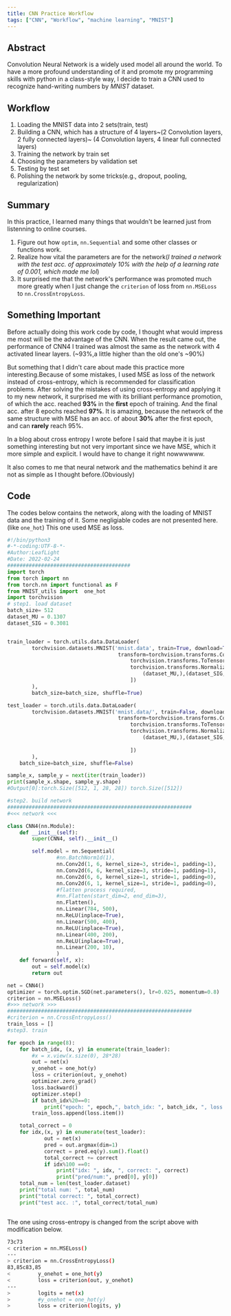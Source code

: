 ```yaml
---
title: CNN Practice Workflow
tags: ["CNN", "Workflow", "machine learning", "MNIST"]
---
```


## Abstract
Convolution Neural Network is a widely used model all around the world. To have a more profound understanding of it and promote my programming skills with python in a class-style way, I decide to train a CNN used to recognize hand-writing numbers by _MNIST_ dataset.

## Workflow

1. Loading the MNIST data into 2 sets(train, test)
2. Building a CNN, which has a structure of 4 layers~(2 Convolution layers, 2 fully connected layers)~ (4 Convolution layers, 4 linear full connected layers)
3. Training the network by train set
4. Choosing the parameters by validation set
5. Testing by test set
6. Polishing the network by some tricks(e.g., dropout, pooling, regularization)
## Summary
In this practice, I learned many things that wouldn't be learned just from listenning to online courses.
1. Figure out how `optim`, `nn.Sequential` and some other classes or functions work.
2. Realize how vital the parameters are for the network(_I trained a network with the test acc. of approximately 10% with the help of a learning rate of 0.001, which made me lol_)
3. It surprised me that the network's performance was promoted much more greatly when I just change the `criterion` of loss from `nn.MSELoss` to `nn.CrossEntropyLoss`.

## Something Important
Before actually doing this work code by code, I thought what would impress me most will be the advantage of the CNN. When the result came out, the performance of CNN4 I trained was almost the same as the network with 4 activated linear layers. (~93%,a little higher than the old one's ~90%)

But something that I didn't care about made this practice more interesting.Because of some mistakes, I used MSE as loss of the network instead of cross-entropy, which is recommended for classification problems. After solving the mistakes of using cross-entropy and applying it to my new network, it surprised me with its brilliant performance promotion, of which the acc. reached __93%__ in the __first__ epoch of training. And the final acc. after 8 epochs reached __97%__. It is amazing, because the network of the same structure with MSE has an acc. of about __30%__ after the first epoch, and can __rarely__ reach 95%.

In a blog about cross entropy I wrote before I said that maybe it is just something interesting but not very important since we have MSE, which it more simple and explicit. I would have to change it right nowwwwww.

It also comes to me that neural network and the mathematics behind it are not as simple as I thought before.(Obviously)

## Code
The codes below contains the network, along with the loading of MNIST data and the training of it.
Some negligiable codes are not presented here.(like `one_hot`)
This one used MSE as loss.
```python
#!/bin/python3
#-*-coding:UTF-8-*-
#Author:LeafLight
#Date: 2022-02-24
########################################
import torch
from torch import nn
from torch.nn import functional as F
from MNIST_utils import  one_hot
import torchvision
# step1. load dataset
batch_size= 512
dataset_MU = 0.1307
dataset_SIG = 0.3081


train_loader = torch.utils.data.DataLoader(
        torchvision.datasets.MNIST('mnist.data', train=True, download=True,
                                    transform=torchvision.transforms.Compose([
                                        torchvision.transforms.ToTensor(),
                                        torchvision.transforms.Normalize(
                                            (dataset_MU,),(dataset_SIG,))
                                        ])
        ),
        batch_size=batch_size, shuffle=True)

test_loader = torch.utils.data.DataLoader(
        torchvision.datasets.MNIST('mnist.data/', train=False, download=True,
                                    transform=torchvision.transforms.Compose([
                                        torchvision.transforms.ToTensor(),
                                        torchvision.transforms.Normalize(
                                            (dataset_MU,),(dataset_SIG,))
                                        
                                        ])
        ),
    batch_size=batch_size, shuffle=False)

sample_x, sample_y = next(iter(train_loader))
print(sample_x.shape, sample_y.shape)
#Output[0]:torch.Size([512, 1, 28, 28]) torch.Size([512])

#step2. build network
############################################################
#<<< network <<<

class CNN4(nn.Module):
    def __init__(self):
        super(CNN4, self).__init__()

        self.model = nn.Sequential(
                #nn.BatchNorm1d(1),
                nn.Conv2d(1, 6, kernel_size=3, stride=1, padding=1),
                nn.Conv2d(6, 6, kernel_size=3, stride=1, padding=1),
                nn.Conv2d(6, 6, kernel_size=1, stride=1, padding=0),
                nn.Conv2d(6, 1, kernel_size=1, stride=1, padding=0),
                #flatten process required,
                #nn.Flatten(start_dim=2, end_dim=3),
                nn.Flatten(),
                nn.Linear(784, 500),
                nn.ReLU(inplace=True),
                nn.Linear(500, 400),
                nn.ReLU(inplace=True),
                nn.Linear(400, 200),
                nn.ReLU(inplace=True),
                nn.Linear(200, 10),
                )
    def forward(self, x):
        out = self.model(x)
        return out

net = CNN4()
optimizer = torch.optim.SGD(net.parameters(), lr=0.025, momentum=0.8)
criterion = nn.MSELoss()
#>>> network >>>
############################################################
#criterion = nn.CrossEntropyLoss()
train_loss = []
#step3. train

for epoch in range(8):
    for batch_idx, (x, y) in enumerate(train_loader):
        #x = x.view(x.size(0), 28*28)
        out = net(x)
        y_onehot = one_hot(y)
        loss = criterion(out, y_onehot)
        optimizer.zero_grad()
        loss.backward()
        optimizer.step()
        if batch_idx%20==0:
            print("epoch: ", epoch,", batch_idx: ", batch_idx, ", loss: ", loss.data)
        train_loss.append(loss.item())

    total_correct = 0
    for idx,(x, y) in enumerate(test_loader):
            out = net(x)
            pred = out.argmax(dim=1)
            correct = pred.eq(y).sum().float()
            total_correct += correct
            if idx%100 ==0:
                print("idx: ", idx, ", correct: ", correct)
                print("pred/num:", pred[0], y[0])
    total_num = len(test_loader.dataset)
    print("total num: ", total_num)
    print("total correct: ", total_correct)
    print("test acc. :", total_correct/total_num)



```

The one using cross-entropy is changed from the script above with modification below.
```sh
73c73
< criterion = nn.MSELoss()
---
> criterion = nn.CrossEntropyLoss()
83,85c83,85                                                                    <         out = net(x)
<         y_onehot = one_hot(y)
<         loss = criterion(out, y_onehot)
---
>         logits = net(x)
>         #y_onehot = one_hot(y)
>         loss = criterion(logits, y)
```
